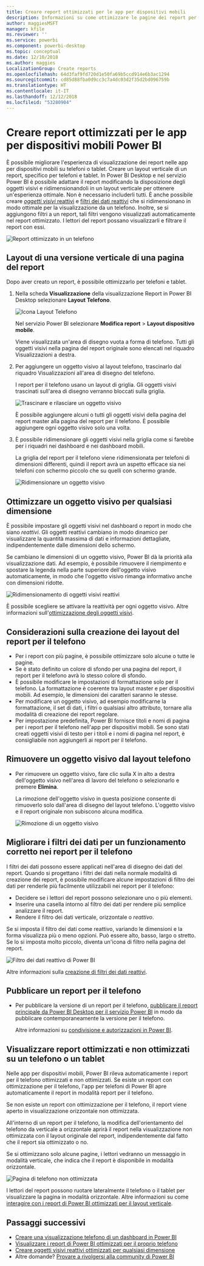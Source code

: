 ```yaml
---
title: Creare report ottimizzati per le app per dispositivi mobili
description: Informazioni su come ottimizzare le pagine dei report per le app per dispositivi mobili Power BI creando una versione del report con orientamento verticale specifica per telefoni e tablet.
author: maggiesMSFT
manager: kfile
ms.reviewer: ''
ms.service: powerbi
ms.component: powerbi-desktop
ms.topic: conceptual
ms.date: 12/10/2018
ms.author: maggies
LocalizationGroup: Create reports
ms.openlocfilehash: 64d3faf9fd720d1e50fa69b5ccd914e6b3ac1294
ms.sourcegitcommit: cd85d88fba0d9cc3c7a4dc03d2f35d2bd096759b
ms.translationtype: HT
ms.contentlocale: it-IT
ms.lasthandoff: 12/12/2018
ms.locfileid: "53280904"
---
```

# <a name="create-reports-optimized-for-the-power-bi-mobile-apps"></a>Creare report ottimizzati per le app per dispositivi mobili Power BI
È possibile migliorare l'esperienza di visualizzazione dei report nelle app per dispositivi mobili su telefoni o tablet. Creare un layout verticale di un report, specifico per telefoni e tablet. In Power BI Desktop e nel servizio Power BI è possibile adattare il report modificando la disposizione degli oggetti visivi e ridimensionandoli in un layout verticale per ottenere un'esperienza ottimale. Non è necessario includerli tutti. È anche possibile creare [*oggetti visivi* reattivi](#optimize-a-visual-for-any-size) e [filtri dei dati reattivi](#enhance-slicers-to-to-work-well-in-phone-reports) che si ridimensionano in modo ottimale per la visualizzazione da un telefono. Inoltre, se si aggiungono filtri a un report, tali filtri vengono visualizzati automaticamente nel report ottimizzato. I lettori del report possano visualizzarli e filtrare il report con essi.

![Report ottimizzato in un telefono](media/desktop-create-phone-report/desktop-create-phone-report-1.png)

## <a name="lay-out-a-portrait-version-of-a-report-page"></a>Layout di una versione verticale di una pagina del report

Dopo aver creato un report, è possibile ottimizzarlo per telefoni e tablet.

1. Nella scheda **Visualizzazione** della visualizzazione Report in Power BI Desktop selezionare **Layout Telefono**.  
   
    ![Icona Layout Telefono](media/desktop-create-phone-report/desktop-create-phone-report-3.png)
   
    Nel servizio Power BI selezionare **Modifica report** > **Layout dispositivo mobile**.

    Viene visualizzata un'area di disegno vuota a forma di telefono. Tutti gli oggetti visivi nella pagina del report originale sono elencati nel riquadro Visualizzazioni a destra.

3. Per aggiungere un oggetto visivo al layout telefono, trascinarlo dal riquadro Visualizzazioni all'area di disegno del telefono.
   
    I report per il telefono usano un layout di griglia. Gli oggetti visivi trascinati sull'area di disegno verranno bloccati sulla griglia.
   
    ![Trascinare e rilasciare un oggetto visivo](media/desktop-create-phone-report/desktop-create-phone-report-4.gif)
   
    È possibile aggiungere alcuni o tutti gli oggetti visivi della pagina del report master alla pagina del report per il telefono. È possibile aggiungere ogni oggetto visivo solo una volta.

4. È possibile ridimensionare gli oggetti visivi nella griglia come si farebbe per i riquadri nei dashboard e nei dashboard mobili.
   
   La griglia del report per il telefono viene ridimensionata per telefoni di dimensioni differenti, quindi il report avrà un aspetto efficace sia nei telefoni con schermo piccolo che su quelli con schermo grande.
   
   ![Ridimensionare un oggetto visivo](media/desktop-create-phone-report/desktop-create-phone-report-5.gif)

## <a name="optimize-a-visual-for-any-size"></a>Ottimizzare un oggetto visivo per qualsiasi dimensione
È possibile impostare gli oggetti visivi nel dashboard o report in modo che siano *reattivi*. Gli oggetti reattivi cambiano in modo dinamico per visualizzare la quantità massima di dati e informazioni dettagliate, indipendentemente dalle dimensioni dello schermo. 

Se cambiano le dimensioni di un oggetto visivo, Power BI dà la priorità alla visualizzazione dati. Ad esempio, è possibile rimuovere il riempimento e spostare la legenda nella parte superiore dell'oggetto visivo automaticamente, in modo che l'oggetto visivo rimanga informativo anche con dimensioni ridotte.

![Ridimensionamento di oggetti visivi reattivi](media/desktop-create-phone-report/desktop-create-phone-report-6.gif)

È possibile scegliere se attivare la reattività per ogni oggetto visivo. Altre informazioni sull'[ottimizzazione degli oggetti visivi](visuals/desktop-create-responsive-visuals.md).

## <a name="considerations-when-creating-phone-report-layouts"></a>Considerazioni sulla creazione dei layout del report per il telefono
* Per i report con più pagine, è possibile ottimizzare solo alcune o tutte le pagine. 
* Se è stato definito un colore di sfondo per una pagina del report, il report per il telefono avrà lo stesso colore di sfondo.
* È possibile modificare le impostazioni di formattazione solo per il telefono. La formattazione è coerente tra layout master e per dispositivi mobili. Ad esempio, le dimensioni dei caratteri saranno le stesse.
* Per modificare un oggetto visivo, ad esempio modificarne la formattazione, il set di dati, i filtri o qualsiasi altro attributo, tornare alla modalità di creazione dei report regolare.
* Per impostazione predefinita, Power BI fornisce titoli e nomi di pagina per i report per il telefono nell'app per dispositivi mobili. Se sono stati creati oggetti visivi di testo per i titoli e i nomi di pagina nel report, è consigliabile non aggiungerli ai report per il telefono.     

## <a name="remove-a-visual-from-the-phone-layout"></a>Rimuovere un oggetto visivo dal layout telefono
* Per rimuovere un oggetto visivo, fare clic sulla X in alto a destra dell'oggetto visivo nell'area di lavoro del telefono o selezionarlo e premere **Elimina**.
  
   La rimozione dell'oggetto visivo in questa posizione consente di rimuoverlo solo dall'area di disegno del layout telefono. L'oggetto visivo e il report originale non subiscono alcuna modifica.
  
   ![Rimozione di un oggetto visivo](media/desktop-create-phone-report/desktop-create-phone-report-7.gif)

## <a name="enhance-slicers-to-work-well-in-phone-reports"></a>Migliorare i filtri dei dati per un funzionamento corretto nei report per il telefono
I filtri dei dati possono essere applicati nell'area di disegno dei dati del report. Quando si progettano i filtri dei dati nella normale modalità di creazione dei report, è possibile modificare alcune impostazioni di filtro dei dati per renderle più facilmente utilizzabili nei report per il telefono:

* Decidere se i lettori del report possono selezionare uno o più elementi.
* Inserire una casella intorno al filtro dei dati per rendere più semplice analizzare il report.
* Rendere il filtro dei dati verticale, orizzontale o *reattivo*. 

Se si imposta il filtro dei dati come reattivo, variando le dimensioni e la forma visualizza più o meno opzioni. Può essere alto, basso, largo o stretto. Se lo si imposta molto piccolo, diventa un'icona di filtro nella pagina del report. 

![Filtro dei dati reattivo di Power BI](media/desktop-create-phone-report/desktop-create-phone-report-8.png)

Altre informazioni sulla [creazione di filtri dei dati reattivi](power-bi-slicer-filter-responsive.md).

## <a name="publish-a-phone-report"></a>Pubblicare un report per il telefono
* Per pubblicare la versione di un report per il telefono, [pubblicare il report principale da Power BI Desktop per il servizio Power BI](desktop-upload-desktop-files.md) in modo da pubblicare contemporaneamente la versione per il telefono.
  
    Altre informazioni su [condivisione e autorizzazioni in Power BI](service-how-to-collaborate-distribute-dashboards-reports.md).

## <a name="view-optimized-and-unoptimized-reports-on-a-phone-or-tablet"></a>Visualizzare report ottimizzati e non ottimizzati su un telefono o un tablet
Nelle app per dispositivi mobili, Power BI rileva automaticamente i report per il telefono ottimizzati e non ottimizzati. Se esiste un report con ottimizzazione per il telefono, l'app per telefoni di Power BI apre automaticamente il report in modalità report per il telefono.

Se non esiste un report con ottimizzazione per il telefono, il report viene aperto in visualizzazione orizzontale non ottimizzata.  

All'interno di un report per il telefono, la modifica dell'orientamento del telefono da verticale a orizzontale aprirà il report nella visualizzazione non ottimizzata con il layout originale del report, indipendentemente dal fatto che il report sia ottimizzato o no.

Se si ottimizzano solo alcune pagine, i lettori vedranno un messaggio in modalità verticale, che indica che il report è disponibile in modalità orizzontale.

![Pagina di telefono non ottimizzata](media/desktop-create-phone-report/desktop-create-phone-report-9.png)

I lettori del report possono ruotare lateralmente il telefono o il tablet per visualizzare la pagina in modalità orizzontale. Altre informazioni su come [interagire con i report di Power BI ottimizzati per il layout verticale](consumer/mobile/mobile-apps-view-phone-report.md).

## <a name="next-steps"></a>Passaggi successivi
* [Creare una visualizzazione telefono di un dashboard in Power BI](service-create-dashboard-mobile-phone-view.md)
* [Visualizzare i report di Power BI ottimizzati per il proprio telefono](consumer/mobile/mobile-apps-view-phone-report.md)
* [Creare oggetti visivi reattivi ottimizzati per qualsiasi dimensione](visuals/desktop-create-responsive-visuals.md)
* Altre domande? [Provare a rivolgersi alla community di Power BI](http://community.powerbi.com/)


